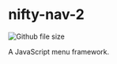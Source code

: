 # nifty-nav-2
![Github file size](https://img.shields.io/github/size/factor1/nifty-nav-2/dist/niftyNav2.js.svg)

A JavaScript menu framework.
